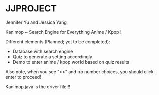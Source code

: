 # JJPROJECT
Jennifer Yu and Jessica Yang

Kanimop ~ Search Engine for Everything Anime / Kpop !

Different elements (Planned; yet to be completed): 
- Database with search engine
- Quiz to generate a setting accordingly
- Demo to enter anime / kpop world based on quiz results


Also note, when you see ">>" and no number choices, you should click enter to proceed!

Kanimop.java is the driver file!!!
